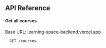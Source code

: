 ## API Reference

#### Get all courses

Base URL: learning-space-backend.vercel.app

```http
  GET /courses
```


